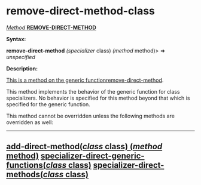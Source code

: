 remove-direct-method-class
==========================

[*Method* **REMOVE-DIRECT-METHOD**]()

**Syntax:**

**remove-direct-method** *(specializer* class) *(method* method)> => *unspecified*

**Description:**

[This is a method on the generic function]()[remove-direct-method](remove-direct-method.md).

This method implements the behavior of the generic function for class specializers. No behavior is specified for this method beyond that which is specified for the generic function.

This method cannot be overridden unless the following methods are overridden as well:

  ----------------------------------------------------------------------------------------------------------
  [**add-direct-method**(*class* class) (*method* method)](add-direct-method-class.md)
  [**specializer-direct-generic-functions**(*class* class)](specializer-direct-generic-functions-class.md)
  [**specializer-direct-methods**(*class* class)](specializer-direct-methods-class.md)
  ----------------------------------------------------------------------------------------------------------


